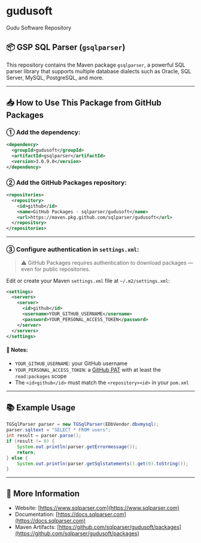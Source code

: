 # gudusoft
Gudu Software Repository

## 📦 GSP SQL Parser (`gsqlparser`)

This repository contains the Maven package `gsqlparser`, a powerful SQL parser library that supports multiple database dialects such as Oracle, SQL Server, MySQL, PostgreSQL, and more.

---

## 📥 How to Use This Package from GitHub Packages

### ① Add the dependency:
```xml
<dependency>
  <groupId>gudusoft</groupId>
  <artifactId>gsqlparser</artifactId>
  <version>3.0.9.0</version>
</dependency>
```

### ② Add the GitHub Packages repository:
```xml
<repositories>
  <repository>
    <id>github</id>
    <name>GitHub Packages - sqlparser/gudusoft</name>
    <url>https://maven.pkg.github.com/sqlparser/gudusoft</url>
  </repository>
</repositories>
```

---

### ③ Configure authentication in `settings.xml`:

> ⚠️ GitHub Packages requires authentication to download packages — even for public repositories.

Edit or create your Maven `settings.xml` file at `~/.m2/settings.xml`:

```xml
<settings>
  <servers>
    <server>
      <id>github</id>
      <username>YOUR_GITHUB_USERNAME</username>
      <password>YOUR_PERSONAL_ACCESS_TOKEN</password>
    </server>
  </servers>
</settings>
```

#### 🔐 Notes:
- `YOUR_GITHUB_USERNAME`: your GitHub username
- `YOUR_PERSONAL_ACCESS_TOKEN`: a [GitHub PAT](https://github.com/settings/tokens) with at least the `read:packages` scope
- The `<id>github</id>` must match the `<repository><id>` in your `pom.xml`

---

## 📚 Example Usage

```java
TGSqlParser parser = new TGSqlParser(EDbVendor.dbvmysql);
parser.sqltext = "SELECT * FROM users";
int result = parser.parse();
if (result != 0) {
    System.out.println(parser.getErrormessage());
    return;
} else {
    System.out.println(parser.getSqlstatements().get(0).toString());
}
```

---

## 🔗 More Information

- Website: [https://www.sqlparser.com](https://www.sqlparser.com)
- Documentation: [https://docs.sqlparser.com](https://docs.sqlparser.com)
- Maven Artifacts: [https://github.com/sqlparser/gudusoft/packages](https://github.com/sqlparser/gudusoft/packages)
